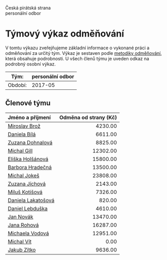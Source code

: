 Česká pirátská strana  
personální odbor

Týmový výkaz odměňování
===========================

V tomtu výkazu zveřejňujeme základní informace o vykonané práci a odměňování
za určitý tým. Výkaz je sestaven podle [metodiky odměňování][metodika],
která obsahuje podrobnosti. U všech členů týmu je uveden odkaz na podrobný osobní výkaz.

Tým:                     | personální odbor
-----------------------  | --------------------
Období:                  | 2017-05

Členové týmu
--------------

| Jméno a příjmení                          |   Odměna od strany (Kč) |
|:------------------------------------------|------------------------:|
| [Miroslav Brož](miroslav-broz/)           |                 4230.00 |
| [Daniela Bílá](daniela-bila/)             |                 6611.00 |
| [Zuzana Dohnalová](zuzana-dohnalova/)     |                 8825.00 |
| [Michal Gill](michal-gill/)               |                12302.00 |
| [Eliška Holšánová](eliska-holsanova/)     |                15800.00 |
| [Barbora Hradečná](barbora-hradecna/)     |                13500.00 |
| [Michal Jokeš](michal-jokes/)             |                23808.00 |
| [Zuzana Jíchová](zuzana-jichova/)         |                 2143.00 |
| [Miluš Kotišová](milus-kotisova/)         |                 7326.00 |
| [Daniela Lakatošová](daniela-lakatosova/) |                  820.00 |
| [Daniel Lebduška](daniel-lebduska/)       |                 4610.00 |
| [Jan Novák](jan-novak/)                   |                13470.00 |
| [Jana Rohová](jana-rohova/)               |                16287.00 |
| [Michaela Vodová](michaela-vodova/)       |                12951.00 |
| [Michal Vít](michal-vit/)                 |                    0.00 |
| [Jakub Zítko](jakub-zitko/)               |                 9636.00 |


[metodika]: https://redmine.pirati.cz/projects/po/wiki/Odmenovani
